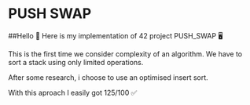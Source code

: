 # PUSH SWAP

##Hello 👋
Here is my implementation of 42 project PUSH_SWAP 🖥️

This is the first time we consider complexity of an algorithm.
We have to sort a stack using only limited operations.

After some research, i choose to use an optimised insert sort.

With this aproach I easily got 125/100 ✅
